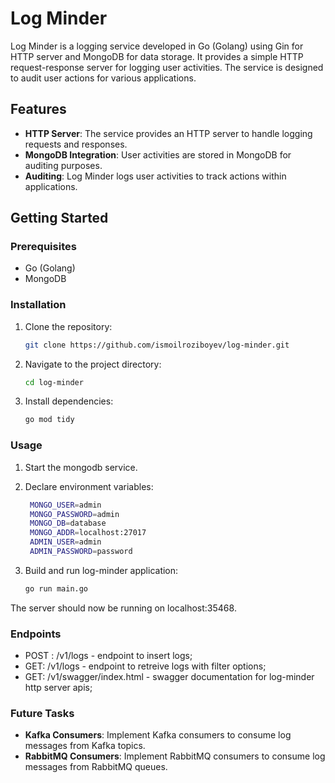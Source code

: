 # Log Minder

Log Minder is a logging service developed in Go (Golang) using Gin for HTTP server and MongoDB for data storage. It provides a simple HTTP request-response server for logging user activities. The service is designed to audit user actions for various applications.

## Features

- **HTTP Server**: The service provides an HTTP server to handle logging requests and responses.
- **MongoDB Integration**: User activities are stored in MongoDB for auditing purposes.
- **Auditing**: Log Minder logs user activities to track actions within applications.

## Getting Started

### Prerequisites

- Go (Golang)
- MongoDB

### Installation

1. Clone the repository:

   ```bash
   git clone https://github.com/ismoilroziboyev/log-minder.git

2. Navigate to the project directory:
   ```bash
   cd log-minder

3. Install dependencies:
   ```bash
   go mod tidy

### Usage

1. Start the mongodb service.

2. Declare environment variables:
   ```bash
    MONGO_USER=admin
    MONGO_PASSWORD=admin
    MONGO_DB=database
    MONGO_ADDR=localhost:27017
    ADMIN_USER=admin
    ADMIN_PASSWORD=password
   
3. Build and run log-minder application:
   ```bash
   go run main.go

The server should now be running on localhost:35468.

### Endpoints

* POST : /v1/logs - endpoint to insert logs;
* GET: /v1/logs - endpoint to retreive logs with filter options;
* GET: /v1/swagger/index.html - swagger documentation for log-minder http server apis; 

### Future Tasks

* **Kafka Consumers**: Implement Kafka consumers to consume log messages from Kafka topics.
* **RabbitMQ Consumers**: Implement RabbitMQ consumers to consume log messages from RabbitMQ queues.

